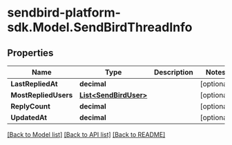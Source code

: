 
# sendbird-platform-sdk.Model.SendBirdThreadInfo

## Properties

Name | Type | Description | Notes
------------ | ------------- | ------------- | -------------
**LastRepliedAt** | **decimal** |  | [optional] 
**MostRepliedUsers** | [**List&lt;SendBirdUser&gt;**](SendBirdUser.md) |  | [optional] 
**ReplyCount** | **decimal** |  | [optional] 
**UpdatedAt** | **decimal** |  | [optional] 

[[Back to Model list]](../README.md#documentation-for-models)
[[Back to API list]](../README.md#documentation-for-api-endpoints)
[[Back to README]](../README.md)

